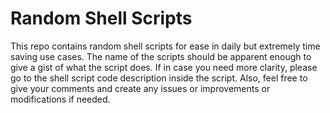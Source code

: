 # Random Shell Scripts

This repo contains random shell scripts for ease in daily but extremely time saving use cases.
The name of the scripts should be apparent enough to give a gist of what the script does. If in case you need more clarity, please go to the shell script code description inside the script.
Also, feel free to give your comments and create any issues or improvements or modifications if needed.
